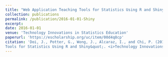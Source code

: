 ```yaml
---
title: "Web Application Teaching Tools for Statistics Using R and Shiny"
collection: publications
permalink: /publication/2016-01-01-Shiny
excerpt:
date: 2016-01-01
venue: 'Technology Innovations in Statistics Education'
paperurl: 'https://escholarship.org/uc/item/00d4q8cp'
citation: 'Doi, J., Potter, G., Wong, J., Alcaraz, I., and Chi, P. (2016) &quot;Web Application Teaching
Tools for Statistics Using R and Shiny&quot;. <i>Technology Innovations in Statistics Education</i>, 9(1).'
---
```

<!--
[Download paper here](https://escholarship.org/uc/item/00d4q8cp)
-->
